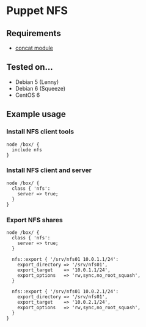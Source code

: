 # Puppet NFS

## Requirements

* [concat module](https://github.com/ripienaar/puppet-concat)

## Tested on...

* Debian 5 (Lenny)
* Debian 6 (Squeeze)
* CentOS 6

## Example usage

### Install NFS client tools

    node /box/ {
      include nfs
    }

### Install NFS client and server

    node /box/ {
      class { 'nfs':
        server => true;
      }
    }

### Export NFS shares

    node /box/ {
      class { 'nfs':
        server => true;
      }

      nfs::export { '/srv/nfs01 10.0.1.1/24':
        export_directory => '/srv/nfs01',
        export_target    => '10.0.1.1/24',
        export_options   => 'rw,sync,no_root_squash',
      }

      nfs::export { '/srv/nfs01 10.0.2.1/24':
        export_directory => '/srv/nfs01',
        export_target    => '10.0.2.1/24',
        export_options   => 'rw,sync,no_root_squash',
      }
    }

